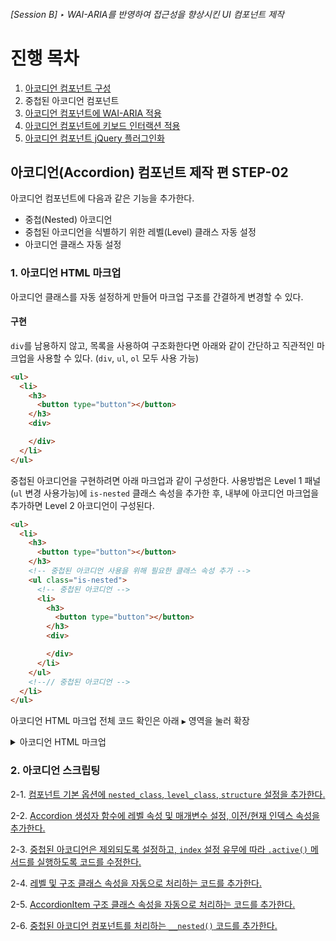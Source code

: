 ###### [Session B] ‣ WAI-ARIA를 반영하여 접근성을 향상시킨 UI 컴포넌트 제작

# 진행 목차

1. [아코디언 컴포넌트 구성](../STEP-1__basic/README.md)
1. 중첩된 아코디언 컴포넌트
1. [아코디언 컴포넌트에 WAI-ARIA 적용](../STEP-3__wai-aria/README.md)
1. [아코디언 컴포넌트에 키보드 인터랙션 적용](../STEP-4__keyboard/README.md)
1. [아코디언 컴포넌트 jQuery 플러그인화](../STEP-5__jquery-plugin/README.md)

## **아코디언(Accordion) 컴포넌트** 제작 편 **STEP-02**

아코디언 컴포넌트에 다음과 같은 기능을 추가한다.
- 중첩(Nested) 아코디언
- 중첩된 아코디언을 식별하기 위한 레벨(Level) 클래스 자동 설정
- 아코디언 클래스 자동 설정

### 1. 아코디언 HTML 마크업

아코디언 클래스를 자동 설정하게 만들어 마크업 구조를 간결하게 변경할 수 있다.

#### 구현

`div`를 남용하지 않고, 목록을 사용하여 구조화한다면 아래와 같이 간단하고 직관적인 마크업을 사용할 수 있다. (`div`, `ul`, `ol` 모두 사용 가능)

```html
<ul>
  <li>
    <h3>
      <button type="button"></button>
    </h3>
    <div>

    </div>
  </li>
</ul>
```

중첩된 아코디언을 구현하려면 아래 마크업과 같이 구성한다. 사용방법은 Level 1 패널(`ul` 변경 사용가능)에 `is-nested` 클래스 속성을 추가한 후, 내부에 아코디언 마크업을 추가하면 Level 2 아코디언이 구성된다.

```html
<ul>
  <li>
    <h3>
      <button type="button"></button>
    </h3>
    <!-- 중첩된 아코디언 사용을 위해 필요한 클래스 속성 추가 -->
    <ul class="is-nested">
      <!-- 중첩된 아코디언 -->
      <li>
        <h3>
          <button type="button"></button>
        </h3>
        <div>

        </div>
      </li>
    </ul>
    <!--// 중첩된 아코디언 -->
  </li>
</ul>
```

아코디언 HTML 마크업 전체 코드 확인은 아래 `▶︎` 영역을 눌러 확장

<details>
  <summary>아코디언 HTML 마크업</summary>

  ```html
  <ul class="demo-component">
    <li>
      <h3>
        <button type="button">
          <span class="y9-icon__news"></span> 뉴스 <span class="y9-icon__arrow is-right"></span>
        </button>
      </h3>
      <div>
        <ul class="list contents">
          <li><a href="">부채대책 엇갈린 평가…'갭투자는 불가' VS '강남불패 고착화'</a></li>
          <li><a href="">'靑문건 유출' 정호성 징역 2년6개월 구형…내달 15일 선고</a></li>
          <li><a href="">6·19대책+8·2대책+신DTI 누적효과는…주택대출액 32.4%↓</a></li>
          <li><a href="">'금감원 인사청탁 의혹' 농협금융회장 자택 등 압수수색</a></li>
        </ul>
      </div>
    </li>
    <li>
      <h3>
        <button type="button">
          <span class="y9-icon__sports"></span> 스포츠 <span class="y9-icon__arrow is-right"></span>
        </button>
      </h3>

      <ul class="is-nested">
        <li>
          <h4>
            <button type="button">
              <span class="y9-icon__soccer"></span> 축구 <span class="y9-icon__arrow is-right"></span>
            </button>
          </h4>
          <div>
            <ul class="list contents">
              <li><a href="">3293억 원?… ‘설’에 불과하지만 놀라운 케인의 가격표</a></li>
              <li><a href="">[아스널-노리치] 모두가 놀란 18세 은케티아의 충격적인 등장</a></li>
              <li><a href="">'거미손' 부폰, "올 시즌 후 은퇴하겠다"</a></li>
            </ul>
          </div>
        </li>
        <li>
          <h4>
            <button type="button">
              <span class="y9-icon__basketball"></span> 농구 <span class="y9-icon__arrow is-right"></span>
            </button>
          </h4>
          <div>
            <ul class="list contents">
              <li><a href="">[댓글이벤트] KBL 역대 드래프트 순위별 최고의 선수</a></li>
              <li><a href="">'3점슛 8방' 정호상, 고려대를 무너뜨리다</a></li>
            </ul>
          </div>
        </li>
      </ul>

    </li>

    <li>
      <h3>
        <button type="button">
          <span class="y9-icon__webtoon"></span> 웹툰<span class="y9-icon__arrow is-right"></span>
        </button>
      </h3>
      <div>
        <ul class="list contents">
          <li><a href="">복학왕, 기안84</a></li>
          <li><a href="">고수, 류기운/문정후</a></li>
          <li><a href="">연놈, 상하</a></li>
          <li><a href="">격기 3반, 이학</a></li>
          <li><a href="">목욕의 신(재), 하일권</a></li>
        </ul>
      </div>
    </li>
  </ul>
  ```
</details>


### 2. 아코디언 스크립팅

2-1. <a href="https://github.com/niawa/AOA/blob/master/2017/Session_B/practice/STEP-2__nested/component/y9.Accordion%400.0.2.js#L17-L51" target="_blank">컴포넌트 기본 옵션에 `nested_class`, `level_class`, `structure` 설정을 추가한다.</a>

2-2. <a href="https://github.com/niawa/AOA/blob/master/2017/Session_B/practice/STEP-2__nested/component/y9.Accordion@0.0.2.js#L60-L89" target="_blank">Accordion 생성자 함수에 레벨 속성 및 매개변수 설정, 이전/현재 인덱스 속성을 추가한다.</a>

2-3. <a href="https://github.com/niawa/AOA/blob/master/2017/Session_B/practice/STEP-2__nested/component/y9.Accordion@0.0.2.js#L131-L137" target="_blank">중첩된 아코디언은 제외되도록 설정하고, `index` 설정 유무에 따라 `.active()` 메서드를 실행하도록 코드를 수정한다.</a>

2-4. <a href="https://github.com/niawa/AOA/blob/master/2017/Session_B/practice/STEP-2__nested/component/y9.Accordion@0.0.2.js#L150-L166" target="_blank">레벨 및 구조 클래스 속성을 자동으로 처리하는 코드를 추가한다.</a>

2-5. <a href="https://github.com/niawa/AOA/blob/master/2017/Session_B/practice/STEP-2__nested/component/y9.Accordion@0.0.2.js#L331-L336" target="_blank">AccordionItem 구조 클래스 속성을 자동으로 처리하는 코드를 추가한다.</a>

2-6. <a href="https://github.com/niawa/AOA/blob/master/2017/Session_B/practice/STEP-2__nested/component/y9.Accordion@0.0.2.js#L352-L361" target="_blank">중첩된 아코디언 컴포넌트를 처리하는 `__nested()` 코드를 추가한다.</a>